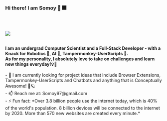### Hi there! I am Somoy 👋 🎆
<br/>
<br/>

<img src="https://steamuserimages-a.akamaihd.net/ugc/959720256692708008/F46D369E23B735E4BF8244892C8F61CAE90BCE29/"></img>

<br/>
<b>I am an undergrad Computer Scientist and a Full-Stack Developer - with a Knack for Robotics 🤖, AI 🧠, Tampermonkey-UserScripts 🙊.</b>
<br/>
<b>As for my personality, I absolutely love to take on challenges and learn new things everyday!💡🌌</b>
<br/><br/>
- 👯 I am currently looking for project ideas that include Browser Extensions, Tampermonkey-UserScripts and Chatbots and anything that is Conceptually Awesome! 🚀🪐
<br/>
- 📫 Reach me at: Somoy97@gmail.com <br/>
- ⚡ Fun fact: *Over 3.8 billion people use the internet today, which is 40% of the world's population. 8 billion devices will be connected to the internet by 2020. More than 570 new websites are created every minute.*

<!--
**Somoy73/Somoy73** is a ✨ _special_ ✨ repository because its `README.md` (this file) appears on your GitHub profile.

Here are some ideas to get you started:

- 🔭 I’m currently working on Javascript Projects 
- 🌱 I’m currently learning MERN-Stack and AI
- 👯 I’m looking to collaborate on anything related to what I am learning or working on
- 📫 How to reach me: Somoy97@gmail.com

- 🔭 I’m currently working on ...
- 🌱 I’m currently learning ...
- 👯 I’m looking to collaborate on ...
- 🤔 I’m looking for help with ...
- 💬 Ask me about ...
- 📫 How to reach me: ...
- 😄 Pronouns: ...
- ⚡ Fun fact: ...
-->
